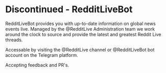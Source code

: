 # Discontinued - RedditLiveBot
RedditLiveBot provides you with up-to-date information on global news events live. Managed by the @RedditLive Administration team we work around the clock to source and provide the latest and greatest Reddit Live threads.

Accessable by visiting the @RedditLive channel or @RedditLiveBot bot account on the Telegram platform.

Accepting feedback and PR's.
